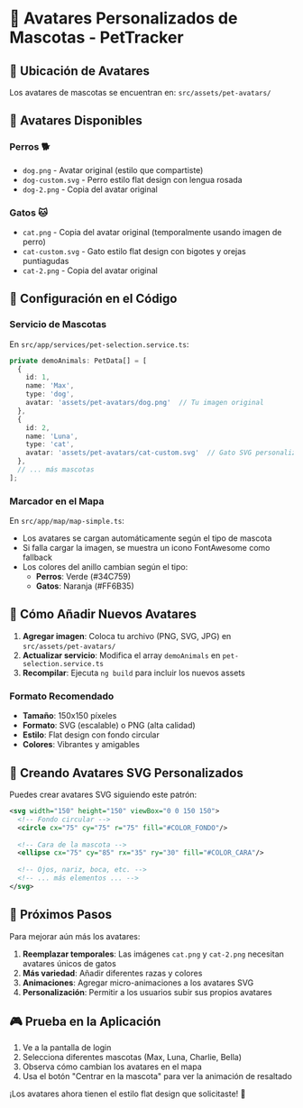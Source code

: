 # 🐾 Avatares Personalizados de Mascotas - PetTracker

## 📁 Ubicación de Avatares
Los avatares de mascotas se encuentran en: `src/assets/pet-avatars/`

## 🎨 Avatares Disponibles

### Perros 🐕
- `dog.png` - Avatar original (estilo que compartiste)
- `dog-custom.svg` - Perro estilo flat design con lengua rosada
- `dog-2.png` - Copia del avatar original

### Gatos 🐱
- `cat.png` - Copia del avatar original (temporalmente usando imagen de perro)
- `cat-custom.svg` - Gato estilo flat design con bigotes y orejas puntiagudas
- `cat-2.png` - Copia del avatar original

## 🔧 Configuración en el Código

### Servicio de Mascotas
En `src/app/services/pet-selection.service.ts`:
```typescript
private demoAnimals: PetData[] = [
  { 
    id: 1, 
    name: 'Max', 
    type: 'dog',
    avatar: 'assets/pet-avatars/dog.png'  // Tu imagen original
  },
  { 
    id: 2, 
    name: 'Luna', 
    type: 'cat',
    avatar: 'assets/pet-avatars/cat-custom.svg'  // Gato SVG personalizado
  },
  // ... más mascotas
];
```

### Marcador en el Mapa
En `src/app/map/map-simple.ts`:
- Los avatares se cargan automáticamente según el tipo de mascota
- Si falla cargar la imagen, se muestra un icono FontAwesome como fallback
- Los colores del anillo cambian según el tipo:
  - **Perros**: Verde (#34C759)
  - **Gatos**: Naranja (#FF6B35)

## 🎯 Cómo Añadir Nuevos Avatares

1. **Agregar imagen**: Coloca tu archivo (PNG, SVG, JPG) en `src/assets/pet-avatars/`
2. **Actualizar servicio**: Modifica el array `demoAnimals` en `pet-selection.service.ts`
3. **Recompilar**: Ejecuta `ng build` para incluir los nuevos assets

### Formato Recomendado
- **Tamaño**: 150x150 píxeles
- **Formato**: SVG (escalable) o PNG (alta calidad)
- **Estilo**: Flat design con fondo circular
- **Colores**: Vibrantes y amigables

## 🎨 Creando Avatares SVG Personalizados

Puedes crear avatares SVG siguiendo este patrón:
```svg
<svg width="150" height="150" viewBox="0 0 150 150">
  <!-- Fondo circular -->
  <circle cx="75" cy="75" r="75" fill="#COLOR_FONDO"/>
  
  <!-- Cara de la mascota -->
  <ellipse cx="75" cy="85" rx="35" ry="30" fill="#COLOR_CARA"/>
  
  <!-- Ojos, nariz, boca, etc. -->
  <!-- ... más elementos ... -->
</svg>
```

## 🔄 Próximos Pasos

Para mejorar aún más los avatares:
1. **Reemplazar temporales**: Las imágenes `cat.png` y `cat-2.png` necesitan avatares únicos de gatos
2. **Más variedad**: Añadir diferentes razas y colores
3. **Animaciones**: Agregar micro-animaciones a los avatares SVG
4. **Personalización**: Permitir a los usuarios subir sus propios avatares

## 🎮 Prueba en la Aplicación

1. Ve a la pantalla de login
2. Selecciona diferentes mascotas (Max, Luna, Charlie, Bella)
3. Observa cómo cambian los avatares en el mapa
4. Usa el botón "Centrar en la mascota" para ver la animación de resaltado

¡Los avatares ahora tienen el estilo flat design que solicitaste! 🎉
